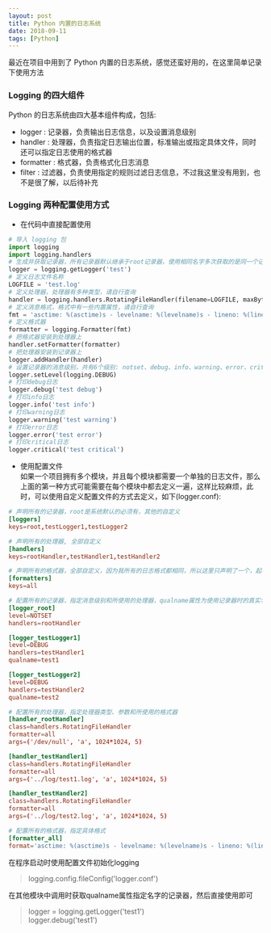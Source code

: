 ```yaml
---  
layout: post  
title: Python 内置的日志系统  
date: 2018-09-11  
tags: [Python]  
---  
```

  
最近在项目中用到了 Python 内置的日志系统，感觉还蛮好用的，在这里简单记录下使用方法  

### Logging 的四大组件  
Python 的日志系统由四大基本组件构成，包括:
* logger : 记录器，负责输出日志信息，以及设置消息级别  
* handler : 处理器，负责指定日志输出位置，标准输出或指定具体文件，同时还可以指定日志使用的格式器  
* formatter : 格式器，负责格式化日志消息  
* filter : 过滤器，负责使用指定的规则过滤日志信息，不过我这里没有用到，也不是很了解，以后待补充  

### Logging 两种配置使用方式  
* 在代码中直接配置使用  
``` Python  
# 导入 logging 包
import logging  
import logging.handlers
# 生成并获取记录器，所有记录器默认继承于root记录器，使用相同名字多次获取的是同一个记录器，此处建议使用当前模块名称__name__  
logger = logging.getLogger('test')  
# 定义日志文件名称  
LOGFILE = 'test.log'  
# 定义处理器，处理器有多种类型，请自行查询  
handler = logging.handlers.RotatingFileHandler(filename=LOGFILE, maxBytes=10*1024*1024, backupCount=5)  
# 定义消息格式，格式中有一些内置属性，请自行查询
fmt = 'asctime: %(asctime)s - levelname: %(levelname)s - lineno: %(lineno)d - process: %(process)d - \n message: %(message)s'  
# 定义格式器  
formatter = logging.Formatter(fmt)  
# 把格式器安装到处理器上  
handler.setFormatter(formatter)  
# 把处理器安装到记录器上  
logger.addHandler(handler)  
# 设置记录器的消息级别，共有6个级别: notset、debug、info、warning、error、critical，只有消息级别高于记录器级别时才会被处理，notset只有root记录器才可以设置
logger.setLevel(logging.DEBUG)
# 打印debug日志
logger.debug('test debug')
# 打印info日志
logger.info('test info')
# 打印warning日志
logger.warning('test warning')
# 打印error日志
logger.error('test error')
# 打印critical日志
logger.critical('test critical')
```  

* 使用配置文件  
如果一个项目拥有多个模块，并且每个模块都需要一个单独的日志文件，那么上面的第一种方式可能需要在每个模块中都去定义一遍，这样比较麻烦，此时，可以使用自定义配置文件的方式去定义，如下(logger.conf):  
``` conf  
# 声明所有的记录器，root是系统默认的必须有，其他的自定义  
[loggers]
keys=root,testLogger1,testLogger2

# 声明所有的处理器, 全部自定义
[handlers]
keys=rootHandler,testHandler1,testHandler2

# 声明所有的格式器，全部自定义，因为我所有的日志格式都相同，所以这里只声明了一个，起名为all
[formatters]
keys=all

# 配置所有的记录器，指定消息级别和所使用的处理器，qualname属性为使用记录器时的真实名字  
[logger_root]
level=NOTSET
handlers=rootHandler

[logger_testLogger1]
level=DEBUG
handlers=testHandler1
qualname=test1

[logger_testLogger2]
level=DEBUG
handlers=testHandler2
qualname=test2

# 配置所有的处理器，指定处理器类型、参数和所使用的格式器  
[handler_rootHandler]
class=handlers.RotatingFileHandler
formatter=all
args=('/dev/null', 'a', 1024*1024, 5)

[handler_testHandler1]
class=handlers.RotatingFileHandler
formatter=all
args=('../log/test1.log', 'a', 1024*1024, 5)

[handler_testHandler2]
class=handlers.RotatingFileHandler
formatter=all
args=('../log/test2.log', 'a', 1024*1024, 5)

# 配置所有的格式器，指定具体格式
[formatter_all]
format='asctime: %(asctime)s - levelname: %(levelname)s - lineno: %(lineno)d - process: %(process)d - \n message: %(message)s'
```  
  
在程序启动时使用配置文件初始化logging  
> logging.config.fileConfig('logger.conf')  
  
在其他模块中调用时获取qualname属性指定名字的记录器，然后直接使用即可  
> logger = logging.getLogger('test1')  
> logger.debug('test1')  
